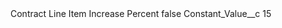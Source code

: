 <?xml version="1.0" encoding="UTF-8"?>
<CustomMetadata xmlns="http://soap.sforce.com/2006/04/metadata" xmlns:xsi="http://www.w3.org/2001/XMLSchema-instance" xmlns:xsd="http://www.w3.org/2001/XMLSchema">
    <label>Contract Line Item Increase Percent</label>
    <protected>false</protected>
    <values>
        <field>Constant_Value__c</field>
        <value xsi:type="xsd:string">15</value>
    </values>
</CustomMetadata>
